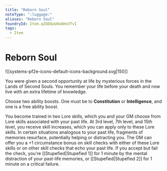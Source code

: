 ```yaml
---
title: "Reborn Soul"
noteType: ":luggage:"
aliases: "Reborn Soul"
foundryId: Item.qZGDQaU8eAHxVTvI
tags:
  - Item
---
```


# Reborn Soul
![[systems-pf2e-icons-default-icons-background.svg|150]]

You were given a second opportunity at life by mysterious forces in the Lands of Second Souls. You remember your life before your death and now live with an extra lifetime of knowledge.

Choose two ability boosts. One must be to **Constitution** or **Intelligence**, and one is a free ability boost.

You become trained in two Lore skills, which you and your GM choose from Lore skills associated with your past life. At 3rd level, 7th level, and 15th level, you receive skill increases, which you can apply only to these Lore skills. In certain situations analogous to your past life, fragments of memories resurface, potentially helping or distracting you. The GM can offer you a +1 circumstance bonus on skill checks with either of these Lore skills or on other skill checks that echo your past life. If you accept but fail the check, you're [[Stupefied|Stupefied 1]] for 1 minute by the mental distraction of your past-life memories, or [[Stupefied|Stupefied 2]] for 1 minute on a critical failure.
